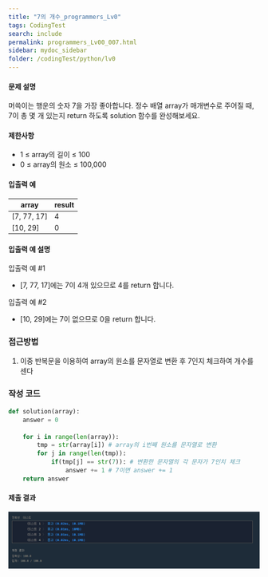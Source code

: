 ```yaml
---
title: "7의 개수_programmers_Lv0"
tags: CodingTest
search: include
permalink: programmers_Lv00_007.html
sidebar: mydoc_sidebar
folder: /codingTest/python/lv0
---
```



#### 문제 설명 <br>

머쓱이는 행운의 숫자 7을 가장 좋아합니다. 정수 배열 array가 매개변수로 주어질 때, 7이 총 몇 개 있는지 return 하도록 solution 함수를 완성해보세요.

#### 제한사항 <br>

- 1 ≤ array의 길이 ≤ 100
- 0 ≤ array의 원소 ≤ 100,000

#### 입출력 예 <br>
  
array|result
---|---
[7, 77, 17]|4
[10, 29]|0

#### 입출력 예 설명 <br>

입출력 예 #1
- [7, 77, 17]에는 7이 4개 있으므로 4를 return 합니다.

입출력 예 #2
- [10, 29]에는 7이 없으므로 0을 return 합니다.

### 접근방법 <br>

1. 이중 반복문을 이용하여 array의 원소를 문자열로 변환 후 7인지 체크하여 개수를 센다

### 작성 코드 <br>

```python
def solution(array):
    answer = 0
    
    for i in range(len(array)):
        tmp = str(array[i]) # array의 i번째 원소를 문자열로 변환
        for j in range(len(tmp)):
            if(tmp[j] == str(7)): # 변환한 문자열의 각 문자가 7인치 체크
                answer += 1 # 7이면 answer += 1
    return answer
```

#### 제출 결과

![제출 결과](\images\programmers_Lv00_007.png)



